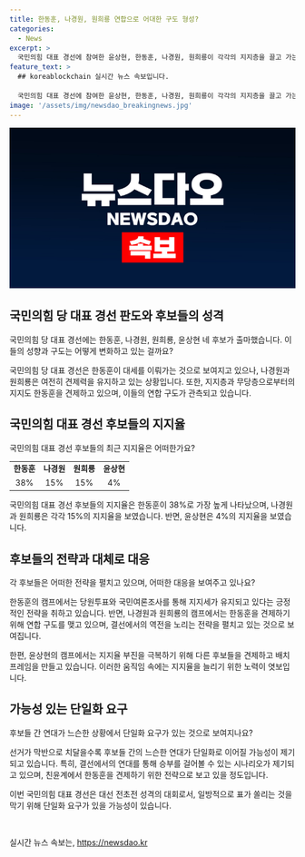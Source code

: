 ```yaml
---
title: 한동훈, 나경원, 원희룡 연합으로 어대한 구도 형성?
categories:
  - News
excerpt: >
  국민의힘 대표 경선에 참여한 윤상현, 한동훈, 나경원, 원희룡이 각각의 지지층을 끌고 가는 가운데, 단일화 요구가 나올 것으로 보인다. 한동훈의 대세론이 형성되었지만, 나경원과 원희룡은 약진 중이다. 여론조사 결과도 한 전 위원장의 앞서는 모습을 보여주지만, 결선에서의 역전 가능성도 관측된다. 후보들은 견제에도 불구하고 여당 지지층과 무당층의 지지를 유지하며 당대표 경선을 향해 나아가고 있다. 연합 구도가 제기되고 있으며, 당내에서는 연대설이 제기되고 있으나 후보들은 일단 연대를 밝히지 않았다. 30일 후보 캠프의 취재를 종합하면 초반 판세가 크게 바뀌지 않은 것으로 나타났다.
feature_text: >
  ## koreablockchain 실시간 뉴스 속보입니다.

  국민의힘 대표 경선에 참여한 윤상현, 한동훈, 나경원, 원희룡이 각각의 지지층을 끌고 가는 가운데, 단일화 요구가 나올 것으로 보인다. 한동훈의 대세론이 형성되었지만, 나경원과 원희룡은 약진 중이다. 여론조사 결과도 한 전 위원장의 앞서는 모습을 보여주지만, 결선에서의 역전 가능성도 관측된다. 후보들은 견제에도 불구하고 여당 지지층과 무당층의 지지를 유지하며 당대표 경선을 향해 나아가고 있다. 연합 구도가 제기되고 있으며, 당내에서는 연대설이 제기되고 있으나 후보들은 일단 연대를 밝히지 않았다. 30일 후보 캠프의 취재를 종합하면 초반 판세가 크게 바뀌지 않은 것으로 나타났다.
image: '/assets/img/newsdao_breakingnews.jpg'
---
```


<p><img src="/assets/img/newsdao_breakingnews.jpg" alt="koreablockchain 속보" /></p>

<h2 data-ke-size="size26">국민의힘 당 대표 경선 판도와 후보들의 성격</h2>

<p>국민의힘 당 대표 경선에는 한동훈, 나경원, 원희룡, 윤상현 네 후보가 출마했습니다. 이들의 성향과 구도는 어떻게 변화하고 있는 걸까요?</p>

<p data-ke-size="size16">국민의힘 당 대표 경선은 한동훈이 대세를 이뤄가는 것으로 보여지고 있으나, 나경원과 원희룡은 여전히 견제력을 유지하고 있는 상황입니다. 또한, 지지층과 무당층으로부터의 지지도 한동훈을 견제하고 있으며, 이들의 연합 구도가 관측되고 있습니다.</p>

<h2 data-ke-size="size26">국민의힘 대표 경선 후보들의 지지율</h2>

<p>국민의힘 대표 경선 후보들의 최근 지지율은 어떠한가요?</p>

<table>
  <tr>
    <td style="text-align: center; height: 17px;"><b>한동훈</b></td>
    <td style="text-align: center; height: 17px;"><b>나경원</b></td>
    <td style="text-align: center; height: 17px;"><b>원희룡</b></td>
    <td style="text-align: center; height: 17px;"><b>윤상현</b></td>
  </tr>
  <tr>
    <td style="text-align: center; height: 20px;">38%</td>
    <td style="text-align: center; height: 20px;">15%</td>
    <td style="text-align: center; height: 20px;">15%</td>
    <td style="text-align: center; height: 20px;">4%</td>
  </tr>
</table>

<p data-ke-size="size16">국민의힘 대표 경선 후보들의 지지율은 한동훈이 38%로 가장 높게 나타났으며, 나경원과 원희룡은 각각 15%의 지지율을 보였습니다. 반면, 윤상현은 4%의 지지율을 보였습니다.</p>

<h2 data-ke-size="size26">후보들의 전략과 대체로 대응</h2>

<p>각 후보들은 어떠한 전략을 펼치고 있으며, 어떠한 대응을 보여주고 있나요?</p>

<p data-ke-size="size16">한동훈의 캠프에서는 당원투표와 국민여론조사를 통해 지지세가 유지되고 있다는 긍정적인 전략을 취하고 있습니다. 반면, 나경원과 원희룡의 캠프에서는 한동훈을 견제하기 위해 연합 구도를 맺고 있으며, 결선에서의 역전을 노리는 전략을 펼치고 있는 것으로 보여집니다.</p>

<p data-ke-size="size16">한편, 윤상현의 캠프에서는 지지율 부진을 극복하기 위해 다른 후보들을 견제하고 배치 프레임을 만들고 있습니다. 이러한 움직임 속에는 지지율을 늘리기 위한 노력이 엿보입니다.</p>

<h2 data-ke-size="size26">가능성 있는 단일화 요구</h2>

<p>후보들 간 연대가 느슨한 상황에서 단일화 요구가 있는 것으로 보여지나요?</p>

<p data-ke-size="size16">선거가 막반으로 치달을수록 후보들 간의 느슨한 연대가 단일화로 이어질 가능성이 제기되고 있습니다. 특히, 결선에서의 연대를 통해 승부를 걸어볼 수 있는 시나리오가 제기되고 있으며, 친윤계에서 한동훈을 견제하기 위한 전략으로 보고 있을 정도입니다.</p>

<p data-ke-size="size16">이번 국민의힘 대표 경선은 대선 전초전 성격의 대회로서, 일방적으로 표가 쏠리는 것을 막기 위해 단일화 요구가 있을 가능성이 있습니다.</p>

<p data-ke-size="size16">&nbsp;</p>
실시간 뉴스 속보는, <a href="https://newsdao.kr" rel="dofollow">https://newsdao.kr</a>


